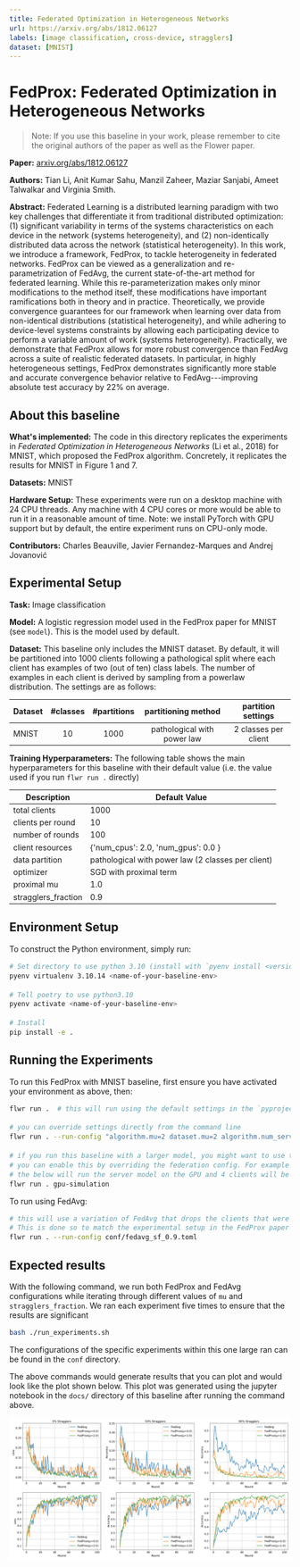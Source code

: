 ```yaml
---
title: Federated Optimization in Heterogeneous Networks
url: https://arxiv.org/abs/1812.06127
labels: [image classification, cross-device, stragglers]
dataset: [MNIST]
---
```

# FedProx: Federated Optimization in Heterogeneous Networks


> Note: If you use this baseline in your work, please remember to cite the original authors of the paper as well as the Flower paper.

**Paper:** [arxiv.org/abs/1812.06127](https://arxiv.org/abs/1812.06127)

**Authors:** Tian Li, Anit Kumar Sahu, Manzil Zaheer, Maziar Sanjabi, Ameet Talwalkar and Virginia Smith.

**Abstract:** Federated Learning is a distributed learning paradigm with two key challenges that differentiate it from traditional distributed optimization: (1) significant variability in terms of the systems characteristics on each device in the network (systems heterogeneity), and (2) non-identically distributed data across the network (statistical heterogeneity). In this work, we introduce a framework, FedProx, to tackle heterogeneity in federated networks. FedProx can be viewed as a generalization and re-parametrization of FedAvg, the current state-of-the-art method for federated learning. While this re-parameterization makes only minor modifications to the method itself, these modifications have important ramifications both in theory and in practice. Theoretically, we provide convergence guarantees for our framework when learning over data from non-identical distributions (statistical heterogeneity), and while adhering to device-level systems constraints by allowing each participating device to perform a variable amount of work (systems heterogeneity). Practically, we demonstrate that FedProx allows for more robust convergence than FedAvg across a suite of realistic federated datasets. In particular, in highly heterogeneous settings, FedProx demonstrates significantly more stable and accurate convergence behavior relative to FedAvg---improving absolute test accuracy by 22% on average.


## About this baseline
**What's implemented:** The code in this directory replicates the experiments in *Federated Optimization in Heterogeneous Networks* (Li et al., 2018) for MNIST, which proposed the FedProx algorithm. Concretely, it replicates the results for MNIST in Figure 1 and 7.

**Datasets:** MNIST

**Hardware Setup:** These experiments were run on a desktop machine with 24 CPU threads. Any machine with 4 CPU cores or more would be able to run it in a reasonable amount of time. Note: we install PyTorch with GPU support but by default, the entire experiment runs on CPU-only mode.

**Contributors:** Charles Beauville, Javier Fernandez-Marques and Andrej Jovanović


## Experimental Setup

**Task:** Image classification

**Model:** A logistic regression model used in the FedProx paper for MNIST (see `model`). This is the model used by default.

**Dataset:** This baseline only includes the MNIST dataset. By default, it will be partitioned into 1000 clients following a pathological split where each client has examples of two (out of ten) class labels. The number of examples in each client is derived by sampling from a powerlaw distribution. The settings are as follows:

| Dataset | #classes | #partitions | partitioning method | partition settings |
| :------ | :---: | :---: | :---: | :---: |
| MNIST | 10 | 1000 | pathological with power law | 2 classes per client |

**Training Hyperparameters:**
The following table shows the main hyperparameters for this baseline with their default value (i.e. the value used if you run `flwr run .` directly)

| Description | Default Value |
| ----------- | ----- |
| total clients | 1000 |
| clients per round | 10 |
| number of rounds | 100 |
| client resources | {'num_cpus': 2.0, 'num_gpus': 0.0 }|
| data partition | pathological with power law (2 classes per client) |
| optimizer | SGD with proximal term |
| proximal mu | 1.0 |
| stragglers_fraction | 0.9 |

## Environment Setup

To construct the Python environment, simply run:

```bash
# Set directory to use python 3.10 (install with `pyenv install <version>` if you don't have it)
pyenv virtualenv 3.10.14 <name-of-your-baseline-env>

# Tell poetry to use python3.10
pyenv activate <name-of-your-baseline-env>

# Install
pip install -e .
```

## Running the Experiments

To run this FedProx with MNIST baseline, first ensure you have activated your environment as above, then:

```bash
flwr run .  # this will run using the default settings in the `pyproject.toml`

# you can override settings directly from the command line
flwr run . --run-config "algorithm.mu=2 dataset.mu=2 algorithm.num_server_rounds=200" # will set proximal mu to 2 and the number of rounds to 200

# if you run this baseline with a larger model, you might want to use the GPU (not used by default).
# you can enable this by overriding the federation config. For example
# the below will run the server model on the GPU and 4 clients will be allowed to run concurrently on a GPU (assuming you also meet the CPU criteria for clients)
flwr run . gpu-simulation
```

To run using FedAvg:
```bash
# this will use a variation of FedAvg that drops the clients that were flagged as stragglers
# This is done so to match the experimental setup in the FedProx paper
flwr run . --run-config conf/fedavg_sf_0.9.toml 
```

## Expected results

With the following command, we run both FedProx and FedAvg configurations while iterating through different values of `mu` and `stragglers_fraction`. We ran each experiment five times to ensure that the results are significant

```bash
bash ./run_experiments.sh
```
The configurations of the specific experiments within this one large ran can be found in the `conf` directory.

The above commands would generate results that you can plot and would look like the plot shown below. This plot was generated using the jupyter notebook in the `docs/` directory of this baseline after running the command above.

![](_static/FedProx_mnist.png)
